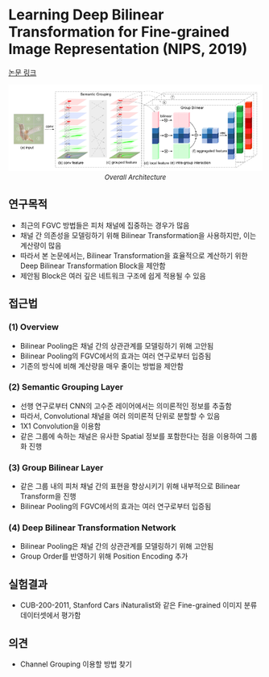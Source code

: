 # Learning Deep Bilinear Transformation for Fine-grained Image Representation (NIPS, 2019)

[논문 링크](https://proceedings.neurips.cc/paper/2019/hash/959ef477884b6ac2241b19ee4fb776ae-Abstract.html)

<p align="center">
    <img width="600" alt='fig1' src="./img/04_05_01.png?raw=true"></br>
    <em><font size=2>Overall Architecture</font></em>
</p>

## 연구목적
- 최근의 FGVC 방법들은 피처 채널에 집중하는 경우가 많음
- 채널 간 의존성을 모델링하기 위해 Bilinear Transformation을 사용하지만, 이는 계산량이 많음
- 따라서 본 논문에서는, Bilinear Transformation을 효율적으로 계산하기 위한 Deep Bilinear Transformation Block을 제안함 
- 제안됨 Block은 여러 깊은 네트워크 구조에 쉽게 적용될 수 있음 

## 접근법
### (1) Overview 
- Bilinear Pooling은 채널 간의 상관관계를 모델링하기 위해 고안됨
- Bilinear Pooling의 FGVC에서의 효과는 여러 연구로부터 입증됨 
- 기존의 방식에 비해 계산량을 매우 줄이는 방법을 제안함 
### (2) Semantic Grouping Layer 
- 선행 연구로부터 CNN의 고수준 레이어에서는 의미론적인 정보를 추출함 
- 따라서, Convolutional 채널을 여러 의미론적 단위로 분할할 수 있음 
- 1X1 Convolution을 이용함 
- 같은 그룹에 속하는 채널은 유사한 Spatial 정보를 포함한다는 점을 이용하여 그룹화 진행 
### (3) Group Bilinear Layer 
- 같은 그룹 내의 피처 채널 간의 표현을 향상시키기 위해 내부적으로 Bilinear Transform을 진행 
- Bilinear Pooling의 FGVC에서의 효과는 여러 연구로부터 입증됨 
### (4) Deep Bilinear Transformation Network 
- Bilinear Pooling은 채널 간의 상관관계를 모델링하기 위해 고안됨
- Group Order를 반영하기 위해 Position Encoding 추가 

## 실험결과
- CUB-200-2011, Stanford Cars iNaturalist와 같은 Fine-grained 이미지 분류 데이터셋에서 평가함 

## 의견
- Channel Grouping 이용할 방법 찾기